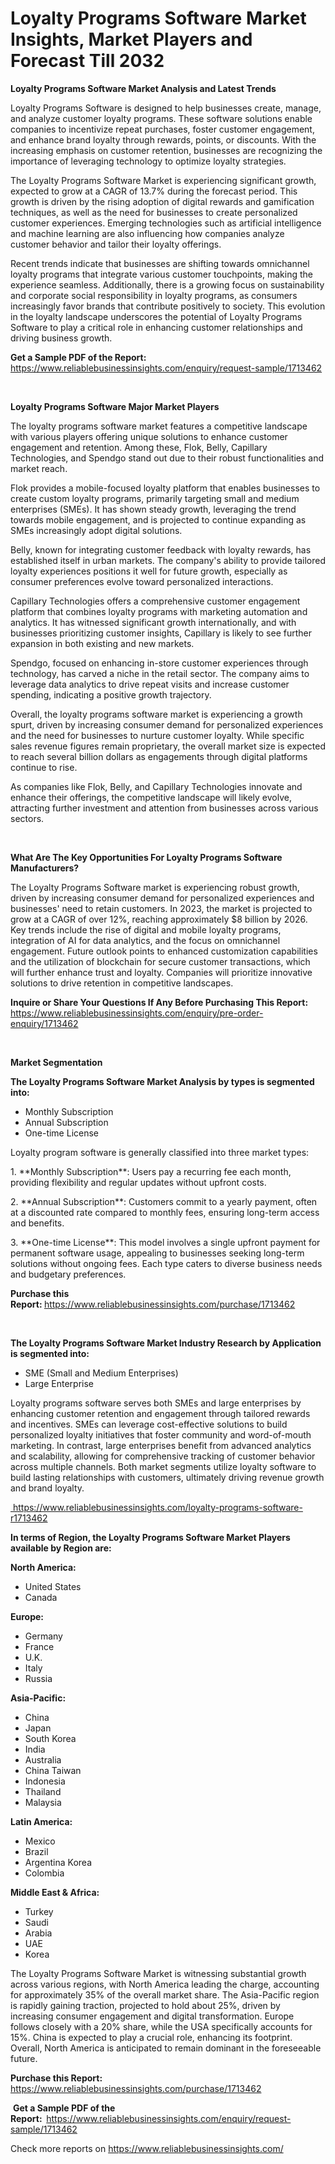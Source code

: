 <p><h1>Loyalty Programs Software Market Insights, Market Players and Forecast Till 2032</h1></p><p><strong>Loyalty Programs Software Market Analysis and Latest Trends</strong></p>
<p><p>Loyalty Programs Software is designed to help businesses create, manage, and analyze customer loyalty programs. These software solutions enable companies to incentivize repeat purchases, foster customer engagement, and enhance brand loyalty through rewards, points, or discounts. With the increasing emphasis on customer retention, businesses are recognizing the importance of leveraging technology to optimize loyalty strategies.</p><p>The Loyalty Programs Software Market is experiencing significant growth, expected to grow at a CAGR of 13.7% during the forecast period. This growth is driven by the rising adoption of digital rewards and gamification techniques, as well as the need for businesses to create personalized customer experiences. Emerging technologies such as artificial intelligence and machine learning are also influencing how companies analyze customer behavior and tailor their loyalty offerings.</p><p>Recent trends indicate that businesses are shifting towards omnichannel loyalty programs that integrate various customer touchpoints, making the experience seamless. Additionally, there is a growing focus on sustainability and corporate social responsibility in loyalty programs, as consumers increasingly favor brands that contribute positively to society. This evolution in the loyalty landscape underscores the potential of Loyalty Programs Software to play a critical role in enhancing customer relationships and driving business growth.</p></p>
<p><strong>Get a Sample PDF of the Report:&nbsp;</strong> <a href="https://www.reliablebusinessinsights.com/enquiry/request-sample/1713462?utm_campaign=1117&utm_medium=2&utm_source=Github&utm_content=ia&utm_term=11012025&utm_id=loyalty-programs-software">https://www.reliablebusinessinsights.com/enquiry/request-sample/1713462</a></p>
<p>&nbsp;</p>
<p><strong>Loyalty Programs Software Major Market Players</strong></p>
<p><p>The loyalty programs software market features a competitive landscape with various players offering unique solutions to enhance customer engagement and retention. Among these, Flok, Belly, Capillary Technologies, and Spendgo stand out due to their robust functionalities and market reach.</p><p>Flok provides a mobile-focused loyalty platform that enables businesses to create custom loyalty programs, primarily targeting small and medium enterprises (SMEs). It has shown steady growth, leveraging the trend towards mobile engagement, and is projected to continue expanding as SMEs increasingly adopt digital solutions.</p><p>Belly, known for integrating customer feedback with loyalty rewards, has established itself in urban markets. The company's ability to provide tailored loyalty experiences positions it well for future growth, especially as consumer preferences evolve toward personalized interactions.</p><p>Capillary Technologies offers a comprehensive customer engagement platform that combines loyalty programs with marketing automation and analytics. It has witnessed significant growth internationally, and with businesses prioritizing customer insights, Capillary is likely to see further expansion in both existing and new markets.</p><p>Spendgo, focused on enhancing in-store customer experiences through technology, has carved a niche in the retail sector. The company aims to leverage data analytics to drive repeat visits and increase customer spending, indicating a positive growth trajectory.</p><p>Overall, the loyalty programs software market is experiencing a growth spurt, driven by increasing consumer demand for personalized experiences and the need for businesses to nurture customer loyalty. While specific sales revenue figures remain proprietary, the overall market size is expected to reach several billion dollars as engagements through digital platforms continue to rise.</p><p>As companies like Flok, Belly, and Capillary Technologies innovate and enhance their offerings, the competitive landscape will likely evolve, attracting further investment and attention from businesses across various sectors.</p></p>
<p>&nbsp;</p>
<p><strong>What Are The Key Opportunities For Loyalty Programs Software Manufacturers?</strong></p>
<p><p>The Loyalty Programs Software market is experiencing robust growth, driven by increasing consumer demand for personalized experiences and businesses' need to retain customers. In 2023, the market is projected to grow at a CAGR of over 12%, reaching approximately $8 billion by 2026. Key trends include the rise of digital and mobile loyalty programs, integration of AI for data analytics, and the focus on omnichannel engagement. Future outlook points to enhanced customization capabilities and the utilization of blockchain for secure customer transactions, which will further enhance trust and loyalty. Companies will prioritize innovative solutions to drive retention in competitive landscapes.</p></p>
<p><strong>Inquire or Share Your Questions If Any Before Purchasing This Report:</strong> <a href="https://www.reliablebusinessinsights.com/enquiry/pre-order-enquiry/1713462?utm_campaign=1117&utm_medium=2&utm_source=Github&utm_content=ia&utm_term=11012025&utm_id=loyalty-programs-software">https://www.reliablebusinessinsights.com/enquiry/pre-order-enquiry/1713462</a></p>
<p>&nbsp;</p>
<p><strong>Market Segmentation</strong></p>
<p><strong>The Loyalty Programs Software Market Analysis by types is segmented into:</strong></p>
<p><ul><li>Monthly Subscription</li><li>Annual Subscription</li><li>One-time License</li></ul></p>
<p><p>Loyalty program software is generally classified into three market types: </p><p>1. **Monthly Subscription**: Users pay a recurring fee each month, providing flexibility and regular updates without upfront costs. </p><p>2. **Annual Subscription**: Customers commit to a yearly payment, often at a discounted rate compared to monthly fees, ensuring long-term access and benefits. </p><p>3. **One-time License**: This model involves a single upfront payment for permanent software usage, appealing to businesses seeking long-term solutions without ongoing fees. Each type caters to diverse business needs and budgetary preferences.</p></p>
<p><strong>Purchase this Report:&nbsp;</strong><a href="https://www.reliablebusinessinsights.com/purchase/1713462?utm_campaign=1117&utm_medium=2&utm_source=Github&utm_content=ia&utm_term=11012025&utm_id=loyalty-programs-software">https://www.reliablebusinessinsights.com/purchase/1713462</a></p>
<p>&nbsp;</p>
<p><strong>The Loyalty Programs Software Market Industry Research by Application is segmented into:</strong></p>
<p><ul><li>SME (Small and Medium Enterprises)</li><li>Large Enterprise</li></ul></p>
<p><p>Loyalty programs software serves both SMEs and large enterprises by enhancing customer retention and engagement through tailored rewards and incentives. SMEs can leverage cost-effective solutions to build personalized loyalty initiatives that foster community and word-of-mouth marketing. In contrast, large enterprises benefit from advanced analytics and scalability, allowing for comprehensive tracking of customer behavior across multiple channels. Both market segments utilize loyalty software to build lasting relationships with customers, ultimately driving revenue growth and brand loyalty.</p></p>
<p><a href="https://www.reliablebusinessinsights.com/loyalty-programs-software-r1713462?utm_campaign=1117&utm_medium=2&utm_source=Github&utm_content=ia&utm_term=11012025&utm_id=loyalty-programs-software">&nbsp;https://www.reliablebusinessinsights.com/loyalty-programs-software-r1713462</a></p>
<p><strong>In terms of Region, the Loyalty Programs Software Market Players available by Region are:</strong></p>
<p>
    <p> <strong> North America: </strong>
        <ul>
            <li>United States</li>
            <li>Canada</li>
        </ul>
        </p> 
    <p> <strong> Europe: </strong>
        <ul>
            <li>Germany</li>
            <li>France</li>
            <li>U.K.</li>
            <li>Italy</li>
            <li>Russia</li>
        </ul>
        </p> 
    <p> <strong> Asia-Pacific: </strong>
        <ul>
            <li>China</li>
            <li>Japan</li>
            <li>South Korea</li>
            <li>India</li>
            <li>Australia</li>
            <li>China Taiwan</li>
            <li>Indonesia</li>
            <li>Thailand</li>
            <li>Malaysia</li>
        </ul>
        </p> 
    <p> <strong> Latin America: </strong>
        <ul>
            <li>Mexico</li>
            <li>Brazil</li>
            <li>Argentina Korea</li>
            <li>Colombia</li>
        </ul>
        </p> 
    <p> <strong> Middle East & Africa: </strong>
        <ul>
            <li>Turkey</li>
            <li>Saudi</li>
            <li>Arabia</li>
            <li>UAE</li>
            <li>Korea</li>
        </ul>
    </p>
    </p>
<p><p>The Loyalty Programs Software Market is witnessing substantial growth across various regions, with North America leading the charge, accounting for approximately 35% of the overall market share. The Asia-Pacific region is rapidly gaining traction, projected to hold about 25%, driven by increasing consumer engagement and digital transformation. Europe follows closely with a 20% share, while the USA specifically accounts for 15%. China is expected to play a crucial role, enhancing its footprint. Overall, North America is anticipated to remain dominant in the foreseeable future.</p></p>
<p><strong>Purchase this Report: </strong><a href="https://www.reliablebusinessinsights.com/purchase/1713462?utm_campaign=1117&utm_medium=2&utm_source=Github&utm_content=ia&utm_term=11012025&utm_id=loyalty-programs-software">https://www.reliablebusinessinsights.com/purchase/1713462</a></p>
<p>&nbsp;<strong>Get a Sample PDF of the Report:&nbsp;&nbsp;</strong><a href="https://www.reliablebusinessinsights.com/enquiry/request-sample/1713462?utm_campaign=1117&utm_medium=2&utm_source=Github&utm_content=ia&utm_term=11012025&utm_id=loyalty-programs-software">https://www.reliablebusinessinsights.com/enquiry/request-sample/1713462</a></p>
<p><strong></strong></p>
<p>Check more reports on <a href="https://www.reliablebusinessinsights.com/?utm_campaign=1117&utm_medium=2&utm_source=Github&utm_content=ia&utm_term=11012025&utm_id=loyalty-programs-software">https://www.reliablebusinessinsights.com/</a></p>
